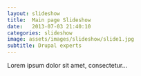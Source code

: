 ```yaml
---
layout: slideshow
title:  Main page Slideshow
date:   2013-07-03 21:40:10
categories: slideshow
image: assets/images/slideshow/slide1.jpg
subtitle: Drupal experts
---
```


Lorem ipsum dolor sit amet, consectetur...